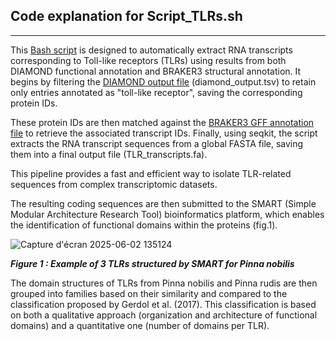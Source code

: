 ## Code explanation for Script_TLRs.sh
-------------------------------------------

This [Bash script](../Scripts/Script_TLRs.sh) is designed to automatically extract RNA transcripts corresponding to Toll-like receptors (TLRs) using results from both DIAMOND functional annotation and BRAKER3 structural annotation. It begins by filtering the [DIAMOND output file](../data/Annoted_DIAMOND.tsv) (diamond_output.tsv) to retain only entries annotated as "toll-like receptor", saving the corresponding protein IDs.

These protein IDs are then matched against the [BRAKER3 GFF annotation file](../data/Annoted_BRAKER3.txt) to retrieve the associated transcript IDs. Finally, using seqkit, the script extracts the RNA transcript sequences from a global FASTA file, saving them into a final output file (TLR_transcripts.fa). 

This pipeline provides a fast and efficient way to isolate TLR-related sequences from complex transcriptomic datasets.

The resulting coding sequences are then submitted to the SMART (Simple Modular Architecture Research Tool) bioinformatics platform, which enables the identification of functional domains within the proteins (fig.1).

![Capture d'écran 2025-06-02 135124](https://github.com/user-attachments/assets/2c65e173-ab01-40de-8483-ecfecec76101)


***Figure 1 : Example of 3 TLRs structured by SMART for Pinna nobilis***

The domain structures of TLRs from Pinna nobilis and Pinna rudis are then grouped into families based on their similarity and compared to the classification proposed by Gerdol et al. (2017). This classification is based on both a qualitative approach (organization and architecture of functional domains) and a quantitative one (number of domains per TLR).

